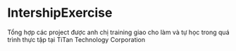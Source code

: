 # IntershipExercise
Tổng hợp các project được anh chị training giao cho làm và tự học trong quá trình thực tập tại TiTan Technology Corporation
